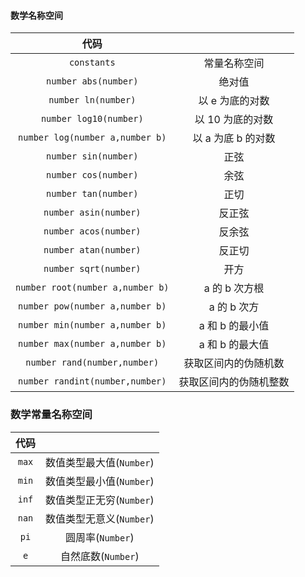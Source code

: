 #### 数学名称空间

代码|<p/>
:---:|:---:
`constants`|常量名称空间
`number abs(number)`|绝对值
`number ln(number)`|以 e 为底的对数
`number log10(number)`|以 10 为底的对数
`number log(number a,number b)`|以 a 为底 b 的对数
`number sin(number)`|正弦
`number cos(number)`|余弦
`number tan(number)`|正切
`number asin(number)`|反正弦
`number acos(number)`|反余弦
`number atan(number)`|反正切
`number sqrt(number)`|开方
`number root(number a,number b)`|a 的 b 次方根
`number pow(number a,number b)`|a 的 b 次方
`number min(number a,number b)`|a 和 b 的最小值
`number max(number a,number b)`|a 和 b 的最大值
`number rand(number,number)`|获取区间内的伪随机数
`number randint(number,number)`|获取区间内的伪随机整数

### 数学常量名称空间

代码|<p/>
:---:|:---:
`max`|数值类型最大值(`Number`)
`min`|数值类型最小值(`Number`)
`inf`|数值类型正无穷(`Number`)
`nan`|数值类型无意义(`Number`)
`pi`|圆周率(`Number`)
`e`|自然底数(`Number`)